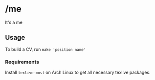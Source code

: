 # /me
It's a me

## Usage
To build a CV, run `make 'position name'`

### Requirements
Install `texlive-most` on Arch Linux to get all necessary texlive packages.
